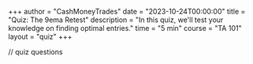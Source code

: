 +++
author = "CashMoneyTrades"
date = "2023-10-24T00:00:00"
title = "Quiz: The 9ema Retest"
description = "In this quiz, we'll test your knowledge on finding optimal entries."
time = "5 min"
course = "TA 101"
layout = "quiz"
+++


// quiz questions
<script>
var quiz = [
    {
        question: "Why did Sith decide to take this AMD trade to go long on Oct 24?",
        image: "images/AMD 2023-10-24.png",
        answers: [
            {option: "A", desc: "Inverse Head and Shoulders Pattern"}, 
            {option: "B", desc: "9ema Retest and Hold"}, 
            {option: "C", desc: "Low volume retest of the 9ema along with an IH&S pattern", correct: true}, 
            {option: "D", desc: "Reclaim of VWAP"}
        ],
        explanation: "After a reclaim of the 9ema, it is wise to wait for a retest of the 9ema on decreasing volume.  A hold of that 9ema is your signal to enter the trade.  To add confluence to this trade, look for other key levels or patterns.  In this case, a Inverse Head and Shoulders pattern had also formed."
    },
    {
        question: "What did Link see to go Short QQQ here on Oct 25?",
        image: "images/QQQ 2023-10-25.png",
        answers: [
            {option: "A", desc: "Bear Flag"}, 
            {option: "B", desc: "Low Volume retest of the 9ema inside a Bear Flag"}, 
            {option: "C", desc: "Following the trend"}, 
            {option: "D", desc: "All of the above", correct: true}
        ],
        explanation: "QQQ was trending downward along the 9ema on the 5min. After putting in a long pole with high sell volume, QQQ put in a bear flag, with a low volume pullback to the 9ema. The retest of the 9ema showed sellers coming back in, giving the ideal entry to go short."
    },
    {
        question: "Why did Sith go Long here on QQQ on Oct 23?",
        image: "images/QQQ 2023-10-23.png",
        answers: [
            {option: "A", desc: "ORB High Break and Hold."}, 
            {option: "B", desc: "Low Volume 9ema Retest."}, 
            {option: "C", desc: "9ema Retest with Buyers stepping in, along with ORB High break and hold.", correct: true}, 
            {option: "D", desc: "He got lucky."}
        ],
        explanation: "QQQ broke ORB High with large buy volume. The 9ema was then retested inside the ORB range, but buyers stepped up and bought it back up over ORB High. As long as the 9ema and ORB High are holding, this is a great setup to go long."
    },
    {
        question: "How did Link take 303% on this QQQ Short Trade on Dec 13?",
        image: "images/QQQ 2023-10-13.png",
        answers: [
            {option: "A", desc: "ORB Low Break and Hold."}, 
            {option: "B", desc: "Low Volume 9ema Retest."}, 
            {option: "C", desc: "Strong sell volume, followed by low volume consolidaton to retest the 9ema and ORB Low.", correct: true}, 
            {option: "D", desc: "Bear Flag."}
        ],
        explanation: "QQQ broke VWAP and the 9ema with strong sell volume. This was followed by low volume consolidation, with QQQ holding below the ORB 15min range. Entries at the 9ema here were rewarded with a nice continuation of the downtrend along the 9ema."
    },
   
]
</script>